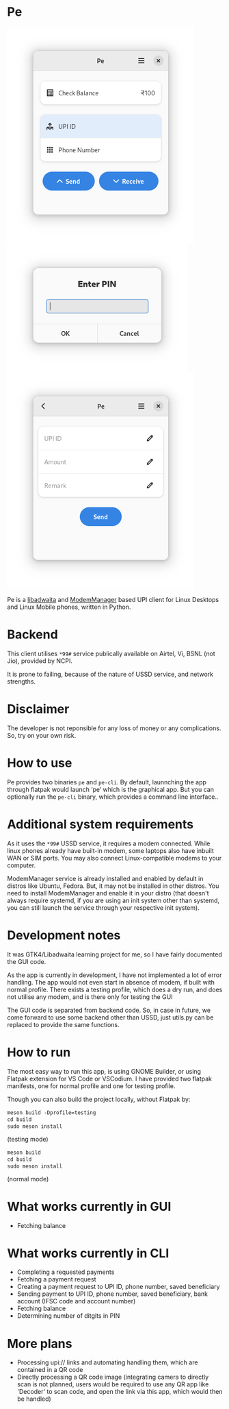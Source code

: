 # Pe

![Main View](/screenshots/main_view.png?raw=true "Main View")
![Pin Entry Dialog](/screenshots/pin_entry.png?raw=true "Pin Entry Dialog")
![Transaction View](/screenshots/transaction_view.png?raw=true "Transaction View")

Pe is a [libadwaita](https://https://gitlab.gnome.org/GNOME/libadwaita) and [ModemManager](https://www.freedesktop.org/wiki/Software/ModemManager/) based UPI client for Linux Desktops and Linux Mobile phones, written in Python.

# Backend
This client utilises ```*99#``` service publically available on Airtel, Vi, BSNL (not Jio), provided by NCPI.

It is prone to failing, because of the nature of USSD service, and network strengths.

# Disclaimer
The developer is not reponsible for any loss of money or any complications. So, try on your own risk.


# How to use
Pe provides two binaries ```pe``` and ```pe-cli```. By default, launnching the app through flatpak would launch ‘pe’ which is the graphical app. But you can optionally run the ```pe-cli``` binary, which provides a command line interface..

# Additional system requirements
As it uses the ```*99#``` USSD service, it requires a modem connected. While linux phones already have built-in modem, some laptops also have inbuilt WAN or SIM ports. You may also connect Linux-compatible modems to your computer.

ModemManager service is already installed and enabled by default in distros like Ubuntu, Fedora. But, it may not be installed in other distros. You need to install ModemManager and enable it in your distro (that doesn't always require systemd, if you are using an init system other than systemd, you can still launch the service through your respective init system).


# Development notes
It was GTK4/Libadwaita learning project for me, so I have fairly documented the GUI code.

As the app is currently in development, I have not implemented a lot of error handling. The app would not even start in absence of modem, if built with normal profile. There exists a testing profile, which does a dry run, and does not utilise any modem, and is there only for testing the GUI

The GUI code is separated from backend code. So, in case in future, we come forward to use some backend other than USSD, just utils.py can be replaced to provide the same functions.

# How to run
The most easy way to run this app, is using GNOME Builder, or using Flatpak extension for VS Code or VSCodium. I have provided two flatpak manifests, one for normal profile and one for testing profile.

Though you can also build the project locally, without Flatpak by:

```
meson build -Dprofile=testing
cd build
sudo meson install
```

(testing mode)

```
meson build 
cd build
sudo meson install
```

(normal mode)

# What works currently in GUI
- Fetching balance

# What works currently in CLI
- Completing a requested payments
- Fetching a payment request
- Creating a payment request to UPI ID, phone number, saved beneficiary
- Sending payment to UPI ID, phone number, saved beneficiary, bank account (IFSC code and account number)
- Fetching balance
- Determining number of ditgits in PIN

# More plans
- Processing upi:// links and automating handling them, which are contained in a QR code
- Directly processing a QR code image (integrating camera to directly scan is not planned, users would be required to use any QR app like 'Decoder' to scan code, and open the link via this app, which would then be handled)